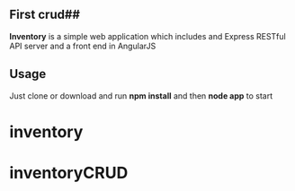 ## First crud##

**Inventory** is a simple web application which includes and Express RESTful API server and a front end in AngularJS



## Usage ##
Just clone or download and run **npm install** and then **node app** to start



# inventory
# inventoryCRUD
